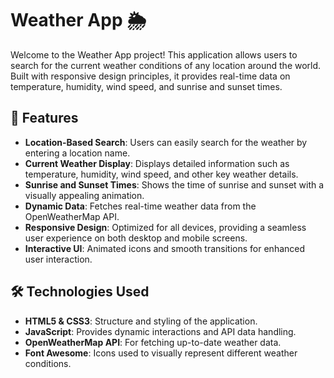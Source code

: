 # Weather App 🌦️

Welcome to the Weather App project! This application allows users to search for the current weather conditions of any location around the world. Built with responsive design principles, it provides real-time data on temperature, humidity, wind speed, and sunrise and sunset times.

## 🌟 Features

- **Location-Based Search**: Users can easily search for the weather by entering a location name.
- **Current Weather Display**: Displays detailed information such as temperature, humidity, wind speed, and other key weather details.
- **Sunrise and Sunset Times**: Shows the time of sunrise and sunset with a visually appealing animation.
- **Dynamic Data**: Fetches real-time weather data from the OpenWeatherMap API.
- **Responsive Design**: Optimized for all devices, providing a seamless user experience on both desktop and mobile screens.
- **Interactive UI**: Animated icons and smooth transitions for enhanced user interaction.

## 🛠️ Technologies Used

- **HTML5 & CSS3**: Structure and styling of the application.
- **JavaScript**: Provides dynamic interactions and API data handling.
- **OpenWeatherMap API**: For fetching up-to-date weather data.
- **Font Awesome**: Icons used to visually represent different weather conditions.
